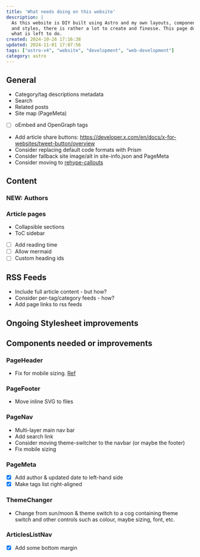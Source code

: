 ```yaml
---
title: 'What needs doing on this website'
description: |
  As this website is DIY built using Astro and my own layouts, components,
  and styles, there is rather a lot to create and finesse. This page documents
  what is left to do.
created: 2024-10-26 17:16:38
updated: 2024-11-01 17:07:56
tags: ["astro-v4", "website", "development", "web-development"]
category: astro
---
```


## General

* Category/tag descriptions metadata
* Search
* Related posts
* Site map (PageMeta)
* [ ] oEmbed and OpenGraph tags
* Add article share buttons: https://developer.x.com/en/docs/x-for-websites/tweet-button/overview
* Consider replacing default code formats with Prism
* Consider fallback site image/alt in site-info.json and PageMeta
* Consider moving to [rehype-callouts](https://github.com/lin-stephanie/rehype-callouts)

## Content

### **NEW**: Authors

### Article pages

* Collapsible sections
* ToC sidebar
* [ ] Add reading time
* [ ] Allow mermaid
* [ ] Custom heading ids

## RSS Feeds

* Include full article content - but how?
* Consider per-tag/category feeds - how?
* Add page links to rss feeds

## Ongoing Stylesheet improvements

## Components needed or improvements

### PageHeader

* Fix for mobile sizing. [Ref](https://egghead.io/lessons/css-apply-aspect-ratio-sizing-to-images-with-css-object-fit?af=2s65ms)

### PageFooter

* Move inline SVG to files

### PageNav

* Multi-layer main nav bar
* Add search link
* Consider moving theme-switcher to the navbar (or maybe the footer)
* Fix mobile sizing

### PageMeta

* [x] Add author & updated date to left-hand side
* [x] Make tags list right-aligned

### ThemeChanger

* Change from sun/moon & theme switch to a cog containing theme switch and other controls such as colour, maybe sizing, font, etc.

### ArticlesListNav

* [x] Add some bottom margin

